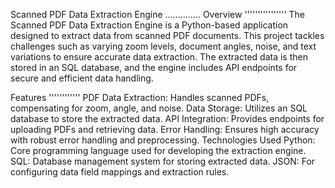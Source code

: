 Scanned PDF Data Extraction Engine
..............
Overview
''''''''''''''''
The Scanned PDF Data Extraction Engine is a Python-based application designed to extract data from scanned PDF documents. This project tackles challenges such as varying zoom levels, document angles, noise, and text variations to ensure accurate data extraction. The extracted data is then stored in an SQL database, and the engine includes API endpoints for secure and efficient data handling.

Features
''''''''''''
PDF Data Extraction: Handles scanned PDFs, compensating for zoom, angle, and noise.
Data Storage: Utilizes an SQL database to store the extracted data.
API Integration: Provides endpoints for uploading PDFs and retrieving data.
Error Handling: Ensures high accuracy with robust error handling and preprocessing.
Technologies Used
Python: Core programming language used for developing the extraction engine.
SQL: Database management system for storing extracted data.
JSON: For configuring data field mappings and extraction rules.
